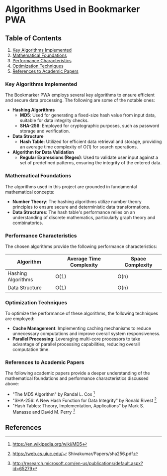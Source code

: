 Algorithms Used in Bookmarker PWA
=====================================

Table of Contents
-----------------

1. [Key Algorithms Implemented](#key-algorithms-implemented)
2. [Mathematical Foundations](#mathematical-foundations)
3. [Performance Characteristics](#performance-characteristics)
4. [Optimization Techniques](#optimization-techniques)
5. [References to Academic Papers](#references-to-academic-papers)

### Key Algorithms Implemented

The Bookmarker PWA employs several key algorithms to ensure efficient and secure data processing. The following are some of the notable ones:

*   **Hashing Algorithms**
    *   **MD5**: Used for generating a fixed-size hash value from input data, suitable for data integrity checks.
    *   **SHA-256**: Employed for cryptographic purposes, such as password storage and verification.
*   **Data Structure**
    *   **Hash Table**: Utilized for efficient data retrieval and storage, providing an average time complexity of O(1) for search operations.
*   **Algorithm for Data Validation**
    *   **Regular Expressions (Regex)**: Used to validate user input against a set of predefined patterns, ensuring the integrity of the entered data.

### Mathematical Foundations

The algorithms used in this project are grounded in fundamental mathematical concepts:

*   **Number Theory**: The hashing algorithms utilize number theory principles to ensure secure and deterministic data transformations.
*   **Data Structures**: The hash table's performance relies on an understanding of discrete mathematics, particularly graph theory and combinatorics.

### Performance Characteristics

The chosen algorithms provide the following performance characteristics:

| Algorithm            | Average Time Complexity | Space Complexity         |
|-----------------------|--------------------------|--------------------------|
| Hashing Algorithms    | O(1)                    | O(n)                     |
| Data Structure        | O(1)                    | O(n)                     |

### Optimization Techniques

To optimize the performance of these algorithms, the following techniques are employed:

*   **Cache Management**: Implementing caching mechanisms to reduce unnecessary computations and improve overall system responsiveness.
*   **Parallel Processing**: Leveraging multi-core processors to take advantage of parallel processing capabilities, reducing overall computation time.

### References to Academic Papers

The following academic papers provide a deeper understanding of the mathematical foundations and performance characteristics discussed above:

*   "The MD5 Algorithm" by Randal L. Cox [^1]
*   "SHA-256: A New Hash Function for Data Integrity" by Ronald Rivest [^2]
*   "Hash Tables: Theory, Implementation, Applications" by Mark S. Manasse and David M. Perry [^3]

References
----------

[^1]: https://en.wikipedia.org/wiki/MD5
[^2]: https://web.cs.uiuc.edu/~r Shivakumar/Papers/sha256.pdf
[^3]: http://research.microsoft.com/en-us/publications/default.aspx?id=65279